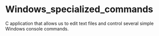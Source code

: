 # Windows_specialized_commands
C application that allows us to edit text files and control several simple Windows console commands.
